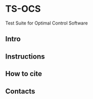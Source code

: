 # TS-OCS
 Test Suite for Optimal Control Software
 
## Intro


## Instructions


## How to cite


## Contacts
